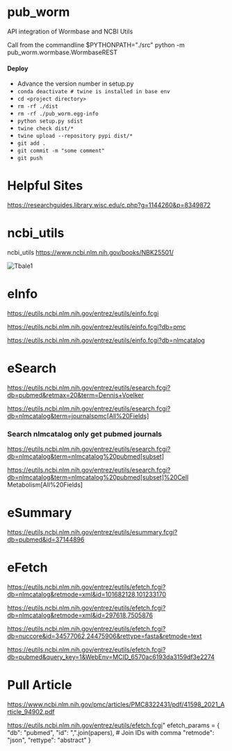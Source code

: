 # pub_worm
API integration of Wormbase and NCBI Utils

Call from the commandline
$PYTHONPATH="./src" python -m pub_worm.wormbase.WormbaseREST

#### Deploy
* Advance the version number in setup.py
* `conda deactivate # twine is installed in base env`
* `cd <project directory>`
* `rm -rf ./dist`
* `rm -rf ./pub_worm.egg-info`
* `python setup.py sdist`
* `twine check dist/*`
* `twine upload --repository pypi dist/*`
* `git add .`
* `git commit -m "some comment"`
* `git push`


# Helpful Sites
https://researchguides.library.wisc.edu/c.php?g=1144260&p=8349872

# ncbi_utils
ncbi_utils
https://www.ncbi.nlm.nih.gov/books/NBK25501/

![Tbale1](https://www.ncbi.nlm.nih.gov/books/NBK25497/table/chapter2.T._entrez_unique_identifiers_ui/?report=objectonly)


# eInfo
https://eutils.ncbi.nlm.nih.gov/entrez/eutils/einfo.fcgi

https://eutils.ncbi.nlm.nih.gov/entrez/eutils/einfo.fcgi?db=pmc

https://eutils.ncbi.nlm.nih.gov/entrez/eutils/einfo.fcgi?db=nlmcatalog

# eSearch

https://eutils.ncbi.nlm.nih.gov/entrez/eutils/esearch.fcgi?db=pubmed&retmax=20&term=Dennis+Voelker

https://eutils.ncbi.nlm.nih.gov/entrez/eutils/esearch.fcgi?db=nlmcatalog&term=journalspmc[All%20Fields]

### Search nlmcatalog only get pubmed journals
https://eutils.ncbi.nlm.nih.gov/entrez/eutils/esearch.fcgi?db=nlmcatalog&term=nlmcatalog%20pubmed[subset]

https://eutils.ncbi.nlm.nih.gov/entrez/eutils/esearch.fcgi?db=nlmcatalog&term=nlmcatalog%20pubmed[subset]%20Cell Metabolism[All%20Fields]


# eSummary
https://eutils.ncbi.nlm.nih.gov/entrez/eutils/esummary.fcgi?db=pubmed&id=37144896


# eFetch

https://eutils.ncbi.nlm.nih.gov/entrez/eutils/efetch.fcgi?db=nlmcatalog&retmode=xml&id=101682128,101233170

https://eutils.ncbi.nlm.nih.gov/entrez/eutils/efetch.fcgi?db=nlmcatalog&retmode=xml&id=297618,7505876

https://eutils.ncbi.nlm.nih.gov/entrez/eutils/efetch.fcgi?db=nuccore&id=34577062,24475906&rettype=fasta&retmode=text

https://eutils.ncbi.nlm.nih.gov/entrez/eutils/efetch.fcgi?db=pubmed&query_key=1&WebEnv=MCID_6570ac6193da3159df3e2274

# Pull Article

https://www.ncbi.nlm.nih.gov/pmc/articles/PMC8322431/pdf/41598_2021_Article_94902.pdf


https://eutils.ncbi.nlm.nih.gov/entrez/eutils/efetch.fcgi"
        efetch_params = {
            "db": "pubmed",
            "id": ",".join(papers),  # Join IDs with comma
            "retmode": "json",
            "rettype": "abstract"
        }